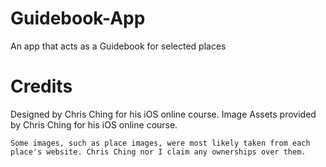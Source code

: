 # Guidebook-App
An app that acts as a Guidebook for selected places 

# Credits
Designed by Chris Ching for his iOS online course. 
Image Assets provided by Chris Ching for his iOS online course. 

	Some images, such as place images, were most likely taken from each place's website. Chris Ching nor I claim any ownerships over them.
